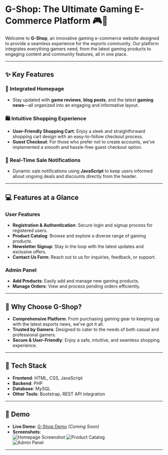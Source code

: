 # **G-Shop: The Ultimate Gaming E-Commerce Platform** 🎮🛒

Welcome to **G-Shop**, an innovative gaming e-commerce website designed to provide a seamless experience for the esports community. Our platform integrates everything gamers need, from the latest gaming products to engaging content and community features, all in one place.

---

## **✨ Key Features**

### 🌟 **Integrated Homepage**
- Stay updated with **game reviews**, **blog posts**, and the latest **gaming news**—all organized into an engaging and informative layout.

### 🛍️ **Intuitive Shopping Experience**
- **User-Friendly Shopping Cart**: Enjoy a sleek and straightforward shopping cart design with an easy-to-follow checkout process.
- **Guest Checkout**: For those who prefer not to create accounts, we’ve implemented a smooth and hassle-free guest checkout option.

### 🚨 **Real-Time Sale Notifications**
- Dynamic sale notifications using **JavaScript** to keep users informed about ongoing deals and discounts directly from the header.

---

## **💻 Features at a Glance**

### **User Features**
- **Registration & Authentication**: Secure login and signup process for registered users.
- **Product Catalog**: Browse and explore a diverse range of gaming products.
- **Newsletter Signup**: Stay in the loop with the latest updates and exclusive offers.
- **Contact Us Form**: Reach out to us for inquiries, feedback, or support.

### **Admin Panel**
- **Add Products**: Easily add and manage new gaming products.
- **Manage Orders**: View and process pending orders efficiently.

---

## **🎯 Why Choose G-Shop?**
- **Comprehensive Platform**: From purchasing gaming gear to keeping up with the latest esports news, we’ve got it all.
- **Trusted by Gamers**: Designed to cater to the needs of both casual and professional gamers.
- **Secure & User-Friendly**: Enjoy a safe, intuitive, and seamless shopping experience.

---

## **📌 Tech Stack**
- **Frontend**: HTML, CSS, JavaScript
- **Backend**: PHP
- **Database**: MySQL
- **Other Tools**: Bootstrap, REST API integration

---

## **🌟 Demo**
- **Live Demo**: [G-Shop Demo](#) *(Coming Soon)*  
- **Screenshots**:  
  ![Homepage Screenshot](https://i.postimg.cc/cKWNJN55/SS02-homepage.png) 
  ![Product Catalog](https://i.postimg.cc/0yNyKdbz/SS03-homepage-conti.png)  
  ![Admin Panel](https://i.postimg.cc/yY1V2XhL/SS13-Admin-Add-Product.png)  

---




